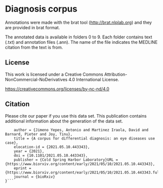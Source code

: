 # Diagnosis corpus

Annotations were made with the brat tool (http://brat.nlplab.org) and they are provided in brat format.

The annotated data is available in folders 0 to 9.
Each folder contains text (.txt) and annotation files (.ann). The name of the file indicates the MEDLINE citation from the text is from.

## License

This work is licensed under a Creative Commons Attribution-NonCommercial-NoDerivatives 4.0 International License.

https://creativecommons.org/licenses/by-nc-nd/4.0

## Citation

Please cite our paper if you use this data set. This publication contains additional information about the generation of the data set.

```@article {Jimeno Yepes2021.05.10.443343,
	author = {Jimeno Yepes, Antonio and Martinez Iraola, David and Barnard, Pieter and Joy, Tinu},
	title = {A corpus for differential diagnosis: an eye diseases use case},
	elocation-id = {2021.05.10.443343},
	year = {2021},
	doi = {10.1101/2021.05.10.443343},
	publisher = {Cold Spring Harbor Laboratory}URL = {https://www.biorxiv.org/content/early/2021/05/10/2021.05.10.443343},
	eprint = {https://www.biorxiv.org/content/early/2021/05/10/2021.05.10.443343.full.pdf},
	journal = {bioRxiv}
}```
